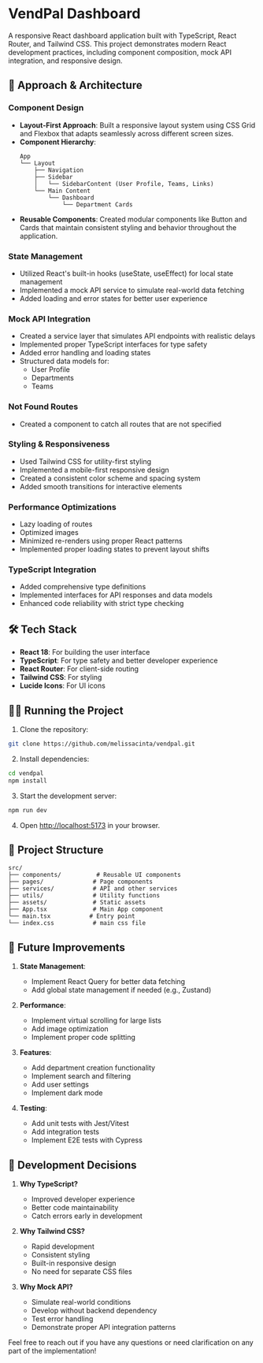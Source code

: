 # VendPal Dashboard

A responsive React dashboard application built with TypeScript, React Router, and Tailwind CSS. This project demonstrates modern React development practices, including component composition, mock API integration, and responsive design.

## 🚀 Approach & Architecture

### Component Design

- **Layout-First Approach**: Built a responsive layout system using CSS Grid and Flexbox that adapts seamlessly across different screen sizes.
- **Component Hierarchy**:
  ```
  App
  └── Layout
      ├── Navigation
      ├── Sidebar
      │   └── SidebarContent (User Profile, Teams, Links)
      └── Main Content
          └── Dashboard
              └── Department Cards
  ```
- **Reusable Components**: Created modular components like Button and Cards that maintain consistent styling and behavior throughout the application.

### State Management

- Utilized React's built-in hooks (useState, useEffect) for local state management
- Implemented a mock API service to simulate real-world data fetching
- Added loading and error states for better user experience

### Mock API Integration

- Created a service layer that simulates API endpoints with realistic delays
- Implemented proper TypeScript interfaces for type safety
- Added error handling and loading states
- Structured data models for:
  - User Profile
  - Departments
  - Teams

### Not Found Routes

- Created a component to catch all routes that are not specified

### Styling & Responsiveness

- Used Tailwind CSS for utility-first styling
- Implemented a mobile-first responsive design
- Created a consistent color scheme and spacing system
- Added smooth transitions for interactive elements

### Performance Optimizations

- Lazy loading of routes
- Optimized images
- Minimized re-renders using proper React patterns
- Implemented proper loading states to prevent layout shifts

### TypeScript Integration

- Added comprehensive type definitions
- Implemented interfaces for API responses and data models
- Enhanced code reliability with strict type checking

## 🛠️ Tech Stack

- **React 18**: For building the user interface
- **TypeScript**: For type safety and better developer experience
- **React Router**: For client-side routing
- **Tailwind CSS**: For styling
- **Lucide Icons**: For UI icons

## 🏃‍♂️ Running the Project

1. Clone the repository:

```bash
git clone https://github.com/melissacinta/vendpal.git
```

2. Install dependencies:

```bash
cd vendpal
npm install
```

3. Start the development server:

```bash
npm run dev
```

4. Open [http://localhost:5173](http://localhost:5173) in your browser.

## 📁 Project Structure

```
src/
├── components/          # Reusable UI components
├── pages/              # Page components
├── services/           # API and other services
├── utils/              # Utility functions
├── assets/             # Static assets
├── App.tsx             # Main App component
└── main.tsx           # Entry point
└── index.css           # main css file
```

## 🎯 Future Improvements

1. **State Management**:

   - Implement React Query for better data fetching
   - Add global state management if needed (e.g., Zustand)

2. **Performance**:

   - Implement virtual scrolling for large lists
   - Add image optimization
   - Implement proper code splitting

3. **Features**:

   - Add department creation functionality
   - Implement search and filtering
   - Add user settings
   - Implement dark mode

4. **Testing**:
   - Add unit tests with Jest/Vitest
   - Add integration tests
   - Implement E2E tests with Cypress

## 📝 Development Decisions

1. **Why TypeScript?**

   - Improved developer experience
   - Better code maintainability
   - Catch errors early in development

2. **Why Tailwind CSS?**

   - Rapid development
   - Consistent styling
   - Built-in responsive design
   - No need for separate CSS files

3. **Why Mock API?**
   - Simulate real-world conditions
   - Develop without backend dependency
   - Test error handling
   - Demonstrate proper API integration patterns

Feel free to reach out if you have any questions or need clarification on any part of the implementation!
